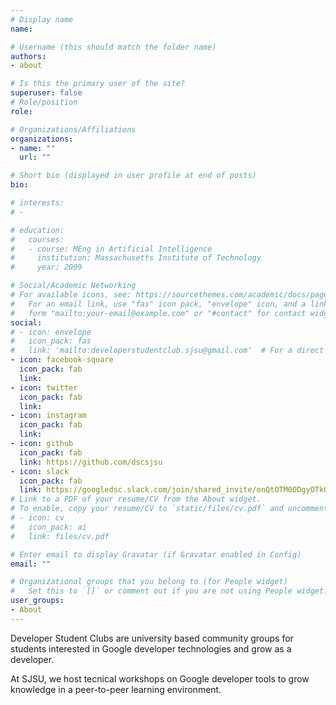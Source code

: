```yaml
---
# Display name
name: 

# Username (this should match the folder name)
authors:
- about

# Is this the primary user of the site?
superuser: false
# Role/position
role: 

# Organizations/Affiliations
organizations:
- name: ""
  url: ""

# Short bio (displayed in user profile at end of posts)
bio: 

# interests:
# - 

# education:
#   courses:
#   - course: MEng in Artificial Intelligence
#     institution: Massachusetts Institute of Technology
#     year: 2009

# Social/Academic Networking
# For available icons, see: https://sourcethemes.com/academic/docs/page-builder/#icons
#   For an email link, use "fas" icon pack, "envelope" icon, and a link in the
#   form "mailto:your-email@example.com" or "#contact" for contact widget.
social:
# - icon: envelope
#   icon_pack: fas
#   link: 'mailto:developerstudentclub.sjsu@gmail.com'  # For a direct email link, use "mailto:test@example.org".
- icon: facebook-square
  icon_pack: fab
  link: 
- icon: twitter
  icon_pack: fab
  link: 
- icon: instagram
  icon_pack: fab
  link: 
- icon: github
  icon_pack: fab
  link: https://github.com/dscsjsu
- icon: slack
  icon_pack: fab
  link: https://googledsc.slack.com/join/shared_invite/enQtOTM0ODgyOTk0NjMxLTZhOGI3NjIzOTNhZmE5MWUzODUzMzg5YWZhY2JiZDQ5ZjU0OTgwZGVhM2EwOGNlZDM3N2VjNGI2NDkzZjkwYzg
# Link to a PDF of your resume/CV from the About widget.
# To enable, copy your resume/CV to `static/files/cv.pdf` and uncomment the lines below.
# - icon: cv
#   icon_pack: ai
#   link: files/cv.pdf

# Enter email to display Gravatar (if Gravatar enabled in Config)
email: ""

# Organizational groups that you belong to (for People widget)
#   Set this to `[]` or comment out if you are not using People widget.
user_groups:
- About
---
```


Developer Student Clubs are university based community groups for students interested in Google developer technologies and grow as a developer. 

At SJSU, we host tecnical workshops on Google developer tools to grow knowledge in a peer-to-peer learning environment.